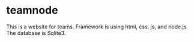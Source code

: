 teamnode
========

This is a website for teams.  Framework is using html, css, js, and node.js.  The database is Sqlite3.
